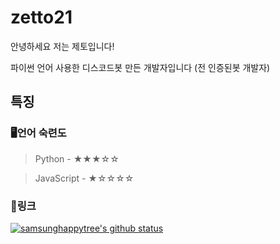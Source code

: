 # zetto21
안녕하세요 저는 제토입니다!

파이썬 언어 사용한 디스코드봇 만든 개발자입니다 (전 인증된봇 개발자)

## 특징

### 🖥언어 숙련도

> Python - ★★★☆☆

> JavaScript - ★☆☆☆☆


### 🔗링크

[![samsunghappytree's github status](https://github-readme-stats.vercel.app/api?username=zetto21&show_icons=true&bg_color=30,e96443,904e95&title_color=fff&text_color=fff)](https://github.com/zetto21)

